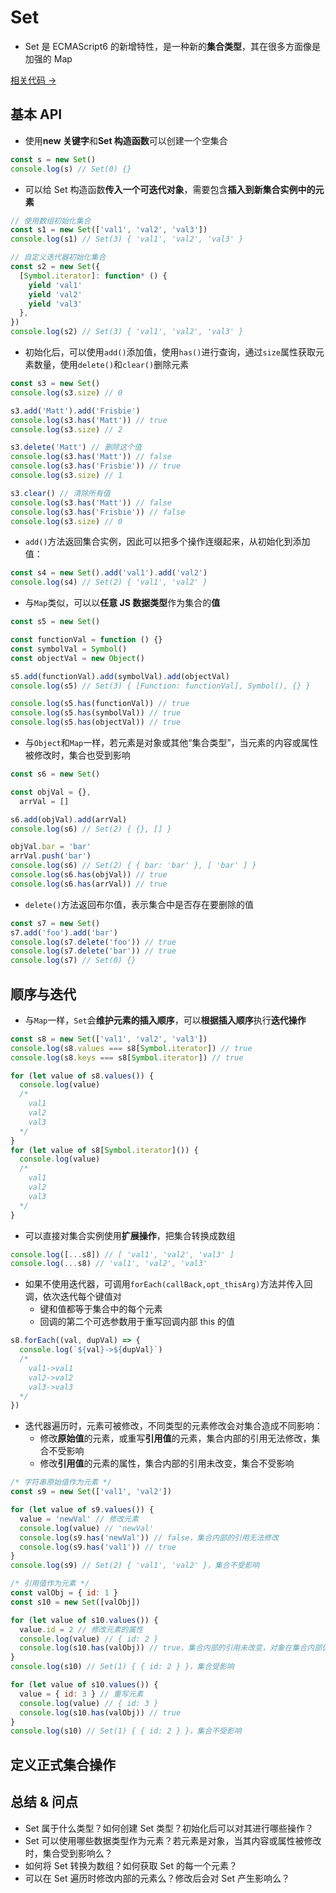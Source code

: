 # Set

- Set 是 ECMAScript6 的新增特性，是一种新的**集合类型**，其在很多方面像是加强的 Map

<a href="https://github.com/simon9124/my_demos/blob/master/javascript%E9%AB%98%E7%BA%A7%E7%A8%8B%E5%BA%8F%E8%AE%BE%E8%AE%A1%EF%BC%88%E7%AC%AC%E5%9B%9B%E7%89%88%EF%BC%89/%E7%AC%AC6%E7%AB%A0%20%E9%9B%86%E5%90%88%E5%BC%95%E7%94%A8%E7%B1%BB%E5%9E%8B/6.6.Set.js" target="_blank">相关代码 →</a>

## 基本 API

- 使用**new 关键字**和**Set 构造函数**可以创建一个空集合

```js
const s = new Set()
console.log(s) // Set(0) {}
```

- 可以给 Set 构造函数**传入一个可迭代对象**，需要包含**插入到新集合实例中的元素**

```js
// 使用数组初始化集合
const s1 = new Set(['val1', 'val2', 'val3'])
console.log(s1) // Set(3) { 'val1', 'val2', 'val3' }

// 自定义迭代器初始化集合
const s2 = new Set({
  [Symbol.iterator]: function* () {
    yield 'val1'
    yield 'val2'
    yield 'val3'
  },
})
console.log(s2) // Set(3) { 'val1', 'val2', 'val3' }
```

- 初始化后，可以使用`add()`添加值，使用`has()`进行查询，通过`size`属性获取元素数量，使用`delete()`和`clear()`删除元素

```js
const s3 = new Set()
console.log(s3.size) // 0

s3.add('Matt').add('Frisbie')
console.log(s3.has('Matt')) // true
console.log(s3.size) // 2

s3.delete('Matt') // 删除这个值
console.log(s3.has('Matt')) // false
console.log(s3.has('Frisbie')) // true
console.log(s3.size) // 1

s3.clear() // 清除所有值
console.log(s3.has('Matt')) // false
console.log(s3.has('Frisbie')) // false
console.log(s3.size) // 0
```

- `add()`方法返回集合实例，因此可以把多个操作连缀起来，从初始化到添加值：

```js
const s4 = new Set().add('val1').add('val2')
console.log(s4) // Set(2) { 'val1', 'val2' }
```

- 与`Map`类似，可以以**任意 JS 数据类型**作为集合的**值**

```js
const s5 = new Set()

const functionVal = function () {}
const symbolVal = Symbol()
const objectVal = new Object()

s5.add(functionVal).add(symbolVal).add(objectVal)
console.log(s5) // Set(3) { [Function: functionVal], Symbol(), {} }

console.log(s5.has(functionVal)) // true
console.log(s5.has(symbolVal)) // true
console.log(s5.has(objectVal)) // true
```

- 与`Object`和`Map`一样，若元素是对象或其他“集合类型”，当元素的内容或属性被修改时，集合也受到影响

```js
const s6 = new Set()

const objVal = {},
  arrVal = []

s6.add(objVal).add(arrVal)
console.log(s6) // Set(2) { {}, [] }

objVal.bar = 'bar'
arrVal.push('bar')
console.log(s6) // Set(2) { { bar: 'bar' }, [ 'bar' ] }
console.log(s6.has(objVal)) // true
console.log(s6.has(arrVal)) // true
```

- `delete()`方法返回布尔值，表示集合中是否存在要删除的值

```js
const s7 = new Set()
s7.add('foo').add('bar')
console.log(s7.delete('foo')) // true
console.log(s7.delete('bar')) // true
console.log(s7) // Set(0) {}
```

## 顺序与迭代

- 与`Map`一样，`Set`会**维护元素的插入顺序**，可以**根据插入顺序**执行**迭代操作**

```js
const s8 = new Set(['val1', 'val2', 'val3'])
console.log(s8.values === s8[Symbol.iterator]) // true
console.log(s8.keys === s8[Symbol.iterator]) // true

for (let value of s8.values()) {
  console.log(value)
  /* 
    val1
    val2
    val3
  */
}
for (let value of s8[Symbol.iterator]()) {
  console.log(value)
  /* 
    val1
    val2
    val3
  */
}
```

- 可以直接对集合实例使用**扩展操作**，把集合转换成数组

```js
console.log([...s8]) // [ 'val1', 'val2', 'val3' ]
console.log(...s8) // 'val1', 'val2', 'val3'
```

- 如果不使用迭代器，可调用`forEach(callBack,opt_thisArg)`方法并传入回调，依次迭代每个键值对
  - 键和值都等于集合中的每个元素
  - 回调的第二个可选参数用于重写回调内部 this 的值

```js
s8.forEach((val, dupVal) => {
  console.log(`${val}->${dupVal}`)
  /* 
    val1->val1
    val2->val2
    val3->val3
  */
})
```

- 迭代器遍历时，元素可被修改，不同类型的元素修改会对集合造成不同影响：
  - 修改**原始值**的元素，或重写**引用值**的元素，集合内部的引用无法修改，集合不受影响
  - 修改**引用值**的元素的属性，集合内部的引用未改变，集合不受影响

```js
/* 字符串原始值作为元素 */
const s9 = new Set(['val1', 'val2'])

for (let value of s9.values()) {
  value = 'newVal' // 修改元素
  console.log(value) // 'newVal'
  console.log(s9.has('newVal')) // false，集合内部的引用无法修改
  console.log(s9.has('val1')) // true
}
console.log(s9) // Set(2) { 'val1', 'val2' }，集合不受影响

/* 引用值作为元素 */
const valObj = { id: 1 }
const s10 = new Set([valObj])

for (let value of s10.values()) {
  value.id = 2 // 修改元素的属性
  console.log(value) // { id: 2 }
  console.log(s10.has(valObj)) // true，集合内部的引用未改变，对象在集合内部仍然引用相同的值
}
console.log(s10) // Set(1) { { id: 2 } }，集合受影响

for (let value of s10.values()) {
  value = { id: 3 } // 重写元素
  console.log(value) // { id: 3 }
  console.log(s10.has(valObj)) // true
}
console.log(s10) // Set(1) { { id: 2 } }，集合不受影响
```

## 定义正式集合操作

## 总结 & 问点

- Set 属于什么类型？如何创建 Set 类型？初始化后可以对其进行哪些操作？
- Set 可以使用哪些数据类型作为元素？若元素是对象，当其内容或属性被修改时，集合受到影响么？
- 如何将 Set 转换为数组？如何获取 Set 的每一个元素？
- 可以在 Set 遍历时修改内部的元素么？修改后会对 Set 产生影响么？
